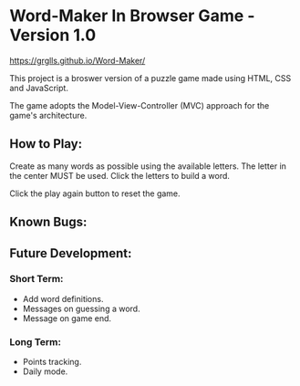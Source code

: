 # Word-Maker In Browser Game - Version 1.0
https://grglls.github.io/Word-Maker/

This project is a broswer version of a puzzle game made using HTML, CSS and JavaScript.

The game adopts the Model-View-Controller (MVC) approach for the game's architecture.

## How to Play:
Create as many words as possible using the available letters. The letter in the center MUST be used. Click the letters to build a word.

Click the play again button to reset the game.

## Known Bugs:
<!-- No known bugs. -->

## Future Development:
### Short Term:
* Add word definitions.
* Messages on guessing a word.
* Message on game end.

### Long Term:
* Points tracking.
* Daily mode.